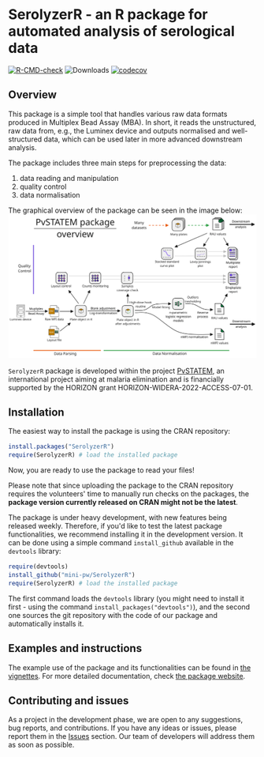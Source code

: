 # SerolyzerR - an R package for automated analysis of serological data

<!-- badges: start -->
[![R-CMD-check](https://github.com/mini-pw/SerolyzerR/actions/workflows/R-CMD-check.yaml/badge.svg)](https://github.com/mini-pw/SerolyzerR/actions/workflows/R-CMD-check.yaml)
![Downloads](https://cranlogs.r-pkg.org/badges/SerolyzerR)
[![codecov](https://codecov.io/gh/mini-pw/SerolyzerR/graph/badge.svg?token=11EVHXMHDO)](https://app.codecov.io/gh/mini-pw/SerolyzerR)
<!-- badges: end -->


## Overview
This package is a simple tool that handles various raw data formats produced in Multiplex Bead Assay (MBA). In short, it reads the unstructured, raw data from, e.g., the Luminex device and outputs normalised and well-structured data, which can be used later in more advanced downstream analysis.

The package includes three main steps for preprocessing the data:

1.  data reading and manipulation
2.  quality control
3.  data normalisation


The graphical overview of the package can be seen in the image below:
![overview](inst/img/overview.png)


`SerolyzerR` package is developed within the project [PvSTATEM](https://www.pvstatem.eu/), an international project aiming at malaria elimination and is financially supported by the HORIZON grant HORIZON-WIDERA-2022-ACCESS-07-01.


## Installation

The easiest way to install the package is using the CRAN repository:
``` r
install.packages("SerolyzerR")
require(SerolyzerR) # load the installed package
```
Now, you are ready to use the package to read your files!

Please note that since uploading the package to the CRAN repository requires the volunteers' time to manually run checks on the packages, the **package version currently released on CRAN might not be the latest**.

The package is under heavy development, with new features being released weekly. Therefore, if you'd like to test the latest package functionalities, we recommend installing it in the development version. It can be done using a simple command `install_github` available in the `devtools` library:

``` r
require(devtools)
install_github("mini-pw/SerolyzerR")
require(SerolyzerR) # load the installed package
```

The first command loads the `devtools` library (you might need to install it first - using the command `install_packages("devtools")`), and the second one sources the git repository with the code of our package and automatically installs it.

## Examples and instructions

The example use of the package and its functionalities can be found in [the vignettes](https://mini-pw.github.io/SerolyzerR/articles/example_script.html).
For more detailed documentation, check [the package website](https://mini-pw.github.io/SerolyzerR/).


## Contributing and issues

As a project in the development phase, we are open to any suggestions, bug reports, and contributions. If you have any ideas or issues, please report them in the [Issues](https://github.com/mini-pw/SerolyzerR/issues) section. Our team of developers will address them as soon as possible.
